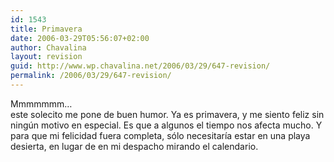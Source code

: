 ```yaml
---
id: 1543
title: Primavera
date: 2006-03-29T05:56:07+02:00
author: Chavalina
layout: revision
guid: http://www.wp.chavalina.net/2006/03/29/647-revision/
permalink: /2006/03/29/647-revision/
---
```

Mmmmmmm…  
este solecito me pone de buen humor. Ya es primavera, y me siento feliz sin ning&uacute;n motivo en especial. Es que a algunos el tiempo nos afecta mucho. Y para que mi felicidad fuera completa, s&oacute;lo necesitar&iacute;a estar en una playa desierta, en lugar de en mi despacho mirando el calendario.